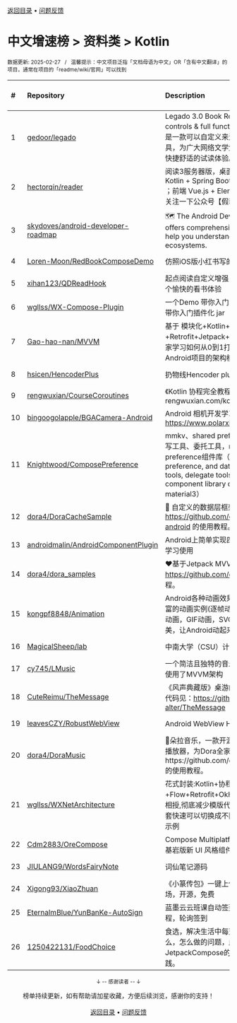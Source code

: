 <a href="https://gitee.com/GrowingGit/GitHub-Chinese-Top-Charts#github中文排行榜">返回目录</a> • <a href="/content/docs/feedback.md">问题反馈</a>

# 中文增速榜 > 资料类 > Kotlin
<sub>数据更新: 2025-02-27&nbsp;&nbsp;&nbsp;/&nbsp;&nbsp;&nbsp;温馨提示：中文项目泛指「文档母语为中文」OR「含有中文翻译」的项目，通常在项目的「readme/wiki/官网」可以找到</sub>

|#|Repository|Description|Stars|Average daily growth|Updated|
|:-|:-|:-|:-|:-|:-|
|1|[gedoor/legado](https://github.com/gedoor/legado)|Legado 3.0 Book Reader with powerful controls & full functions❤️阅读3.0, 阅读是一款可以自定义来源阅读网络内容的工具，为广大网络文学爱好者提供一种方便、快捷舒适的试读体验。|32619|15|2025-02-26|
|2|[hectorqin/reader](https://github.com/hectorqin/reader)|阅读3服务器版，桌面端，iOS可用。后端 Kotlin + Spring Boot + Vert.x + Coroutine ；前端 Vue.js + Element。麻烦点点star，关注一下公众号【假装大佬】❗️  |8967|7|2025-01-19|
|3|[skydoves/android-developer-roadmap](https://github.com/skydoves/android-developer-roadmap)| 🗺 The Android Developer Roadmap offers comprehensive learning paths to help you understand Android ecosystems.|7481|6|2025-02-12|
|4|[Loren-Moon/RedBookComposeDemo](https://github.com/Loren-Moon/RedBookComposeDemo)|仿照iOS版小红书写的简单demo|112|1|2024-09-24|
|5|[xihan123/QDReadHook](https://github.com/xihan123/QDReadHook)|起点阅读自定义增强 Xp 模块,愿大家都有一个愉快的看书体验|800|1|2024-10-31|
|6|[wgllss/WX-Compose-Plugin](https://github.com/wgllss/WX-Compose-Plugin)|一个Demo 带你入门 Compose 用最简单的带你入门插件化 jar|17|0|2024-10-23|
|7|[Gao-hao-nan/MVVM](https://github.com/Gao-hao-nan/MVVM)|基于 模块化+Kotlin+协程+Retrofit+Jetpack+MVVM 架构.能提供大家学习如何从0到1打造一个符合[大型Android项目的架构模式]|49|0|2024-11-16|
|8|[hsicen/HencoderPlus](https://github.com/hsicen/HencoderPlus)|扔物线Hencoder plus系列课程 |77|0|2024-09-12|
|9|[rengwuxian/CourseCoroutines](https://github.com/rengwuxian/CourseCoroutines)|《Kotlin 协程完全教程》的配套源码：rengwuxian.com/kc|16|0|2024-09-02|
|10|[bingoogolapple/BGACamera-Android](https://github.com/bingoogolapple/BGACamera-Android)|Android 相机开发学习笔记，参考 https://www.polarxiong.com/tag/camera|43|0|2024-12-10|
|11|[Knightwood/ComposePreference](https://github.com/Knightwood/ComposePreference)|mmkv、shared preference和datastore读写工具、委托工具，material3设计的preference组件库（mmkv, shared preference, and datastore read/write tools, delegate tools, and the preference component library designed by material3）|13|0|2025-02-19|
|12|[dora4/DoraCacheSample](https://github.com/dora4/DoraCacheSample)|🎉  自定义的数据层框架，https://github.com/dora4/dcache-android 的使用教程。|14|0|2025-02-19|
|13|[androidmalin/AndroidComponentPlugin](https://github.com/androidmalin/AndroidComponentPlugin)|Android上简单实现四大组件的插件化，供学习使用|466|0|2024-09-25|
|14|[dora4/dora_samples](https://github.com/dora4/dora_samples)|❤️基于Jetpack MVVM，https://github.com/dora4/dora 的使用教程。|19|0|2025-02-26|
|15|[kongpf8848/Animation](https://github.com/kongpf8848/Animation)|Android各种动画效果合集，项目包含了丰富的动画实例(逐帧动画，补间动画，Lottie动画，GIF动画，SVGA动画)，体验动画之美，让Android动起来😊😄😎|517|0|2024-12-30|
|16|[MagicalSheep/lab](https://github.com/MagicalSheep/lab)|中南大学（CSU）计算机学院课程实验合集|63|0|2024-12-11|
|17|[cy745/LMusic](https://github.com/cy745/LMusic)|一个简洁且独特的音乐播放器，在其中学习使用了MVVM架构|242|0|2025-02-20|
|18|[CuteReimu/TheMessage](https://github.com/CuteReimu/TheMessage)|《风声典藏版》桌游的服务端代码。客户端代码见：https://github.com/Death-alter/TheMessage|21|0|2025-02-26|
|19|[leavesCZY/RobustWebView](https://github.com/leavesCZY/RobustWebView)|Android WebView H5 秒开方案总结|131|0|2024-12-09|
|20|[dora4/DoraMusic](https://github.com/dora4/DoraMusic)|🎵朵拉音乐，一款开源的Android手机音乐播放器，为Dora全家桶的实践项目，也是https://github.com/dora4/dview-skins 的使用教程。|25|0|2025-02-20|
|21|[wgllss/WXNetArchitecture](https://github.com/wgllss/WXNetArchitecture)|花式封装:Kotlin+协程+Flow+Retrofit+OkHttp+Repository,倾囊相授,彻底减少模版代码进阶之路，封装一套快速可以切换成不同网络请求框架的代码示例|53|0|2024-12-25|
|22|[Cdm2883/OreCompose](https://github.com/Cdm2883/OreCompose)|Compose Multiplatform 类《我的世界》基岩版新 UI 风格组件库|11|0|2025-02-22|
|23|[JIULANG9/WordsFairyNote](https://github.com/JIULANG9/WordsFairyNote)|词仙笔记源码|96|0|2024-11-08|
|24|[Xigong93/XiaoZhuan](https://github.com/Xigong93/XiaoZhuan)|《小篆传包》一键上传Apk到多个应用市场，开源，免费|116|0|2024-12-17|
|25|[EternalmBlue/YunBanKe-AutoSign](https://github.com/EternalmBlue/YunBanKe-AutoSign)|蓝墨云云班课自动签到程序，可签所有课程，轮询签到|12|0|2024-11-28|
|26|[1250422131/FoodChoice](https://github.com/1250422131/FoodChoice)|食选，解决生活中每天吃饭，吃什么，做什么，怎么做的问题，此项目也是我对JetpackCompose的MVI架构学习的一次实践。|44|0|2025-01-13|

<div align="center">
    <p><sub>↓ -- 感谢读者 -- ↓</sub></p>
    榜单持续更新，如有帮助请加星收藏，方便后续浏览，感谢你的支持！
</div>

<br/>

<div align="center"><a href="https://gitee.com/GrowingGit/GitHub-Chinese-Top-Charts#github中文排行榜">返回目录</a> • <a href="/content/docs/feedback.md">问题反馈</a></div>
